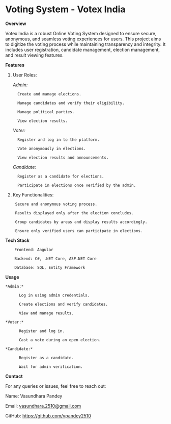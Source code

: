# Voting System - Votex India

**Overview**

Votex India is a robust Online Voting System designed to ensure secure, anonymous, and seamless voting experiences for users. This project aims to digitize the voting process while maintaining transparency and integrity. It includes user registration, candidate management, election management, and result viewing features.

**Features**

1. User Roles:

    *Admin:*
    
         Create and manage elections.
       
         Manage candidates and verify their eligibility.
       
         Manage political parties.
       
         View election results.
    
    *Voter:*
    
         Register and log in to the platform.
         
         Vote anonymously in elections.
         
         View election results and announcements.
    
    *Candidate:*
    
         Register as a candidate for elections.
         
         Participate in elections once verified by the admin.

2. Key Functionalities:

        Secure and anonymous voting process.
        
        Results displayed only after the election concludes.
        
        Group candidates by areas and display results accordingly.
        
        Ensure only verified users can participate in elections.

**Tech Stack**

        Frontend: Angular
        
        Backend: C#, .NET Core, ASP.NET Core
        
        Database: SQL, Entity Framework

**Usage**

    *Admin:*
        
          Log in using admin credentials.
          
          Create elections and verify candidates.
          
          View and manage results.
        
    *Voter:*
        
          Register and log in.
          
          Cast a vote during an open election.
        
    *Candidate:*
        
          Register as a candidate.
          
          Wait for admin verification.

**Contact**

For any queries or issues, feel free to reach out:

Name: Vasundhara Pandey

Email: vasundhara.2510@gmail.com

GitHub: https://github.com/vpandey2510


